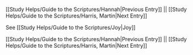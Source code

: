 [[Study Helps/Guide to the Scriptures/Hannah|Previous Entry]]  ||  [[Study Helps/Guide to the Scriptures/Harris, Martin|Next Entry]]

 See [[Study Helps/Guide to the Scriptures/Joy|Joy]]

[[Study Helps/Guide to the Scriptures/Hannah|Previous Entry]]  ||  [[Study Helps/Guide to the Scriptures/Harris, Martin|Next Entry]]